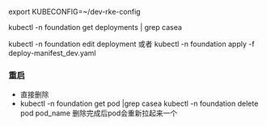 
export KUBECONFIG=~/dev-rke-config


kubectl -n foundation get deployments | grep casea

kubectl -n foundation edit deployment <deployment-name>
或者 kubectl -n foundation apply -f deploy-manifest_dev.yaml

### 重启 
- 直接删除
- kubectl -n foundation get pod |grep casea
kubectl -n foundation delete pod pod_name 删除完成后pod会重新拉起来一个